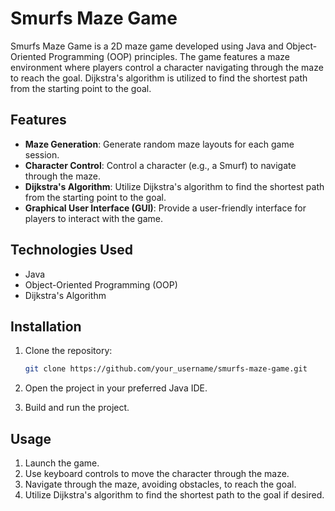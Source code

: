 # Smurfs Maze Game

Smurfs Maze Game is a 2D maze game developed using Java and Object-Oriented Programming (OOP) principles. The game features a maze environment where players control a character navigating through the maze to reach the goal. Dijkstra's algorithm is utilized to find the shortest path from the starting point to the goal.

## Features

- **Maze Generation**: Generate random maze layouts for each game session.
- **Character Control**: Control a character (e.g., a Smurf) to navigate through the maze.
- **Dijkstra's Algorithm**: Utilize Dijkstra's algorithm to find the shortest path from the starting point to the goal.
- **Graphical User Interface (GUI)**: Provide a user-friendly interface for players to interact with the game.

## Technologies Used

- Java
- Object-Oriented Programming (OOP)
- Dijkstra's Algorithm

## Installation

1. Clone the repository:
   ```bash
   git clone https://github.com/your_username/smurfs-maze-game.git
   ```

2. Open the project in your preferred Java IDE.

3. Build and run the project.

## Usage

1. Launch the game.
2. Use keyboard controls to move the character through the maze.
3. Navigate through the maze, avoiding obstacles, to reach the goal.
4. Utilize Dijkstra's algorithm to find the shortest path to the goal if desired.
